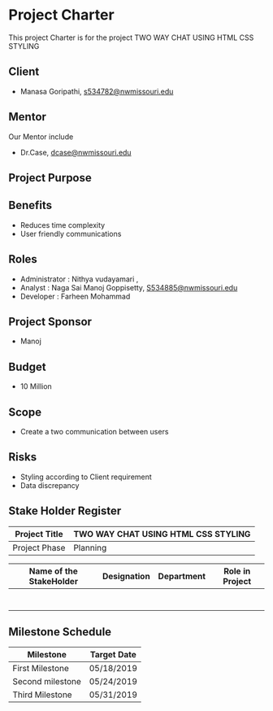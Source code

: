 # Project Charter
This project Charter is for the project TWO WAY CHAT USING HTML CSS STYLING 

## Client 
- Manasa Goripathi, s534782@nwmissouri.edu

## Mentor 
 Our Mentor include 
- Dr.Case, dcase@nwmissouri.edu

## Project Purpose
## Benefits
- Reduces time complexity
- User friendly communications
## Roles 

- Administrator : Nithya vudayamari , 
- Analyst : Naga Sai Manoj Goppisetty, S534885@nwmissouri.edu
- Developer : Farheen Mohammad
## Project Sponsor
- Manoj

## Budget 
- 10 Million

## Scope

- Create a two communication between users 

## Risks 

- Styling according to Client requirement 
- Data discrepancy    

## Stake Holder Register

| Project Title | TWO WAY CHAT USING HTML CSS STYLING |
|---------------|-------------------------------------|
| Project Phase | Planning |


| Name of the StakeHolder | Designation | Department | Role in Project |
| ----------------------- |-------------|------------|-----------------|
|                         |             |            |                 |
|                         |             |            |                 |
|                         |             |            |                 |
|                         |             |            |                 |
|                         |             |            |                 |
|                         |             |            |                 |
|                         |             |            |                 |


## Milestone Schedule
|Milestone| Target Date |
|---------|------------ |
|First Milestone | 05/18/2019|
|Second milestone| 05/24/2019|
|Third Milestone| 05/31/2019 |
